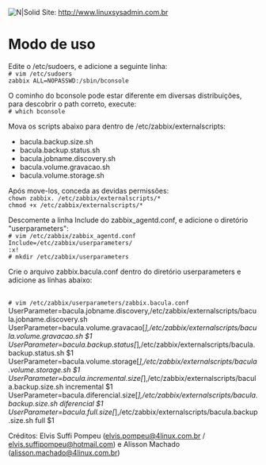 ![N|Solid](http://www.linuxsysadmin.com.br/wp-content/uploads/2015/08/cropped-linuxsysadmin2.png)
Site: http://www.linuxsysadmin.com.br

# Modo de uso

Edite o /etc/sudoers, e adicione a seguinte linha:
<br>```# vim /etc/sudoers```
<br>```zabbix ALL=NOPASSWD:/sbin/bconsole```

O cominho do bconsole pode estar diferente em diversas distribuições, para descobrir o path correto, execute:
<br>```# which bconsole```

Mova os scripts abaixo para dentro de /etc/zabbix/externalscripts:

 - bacula.backup.size.sh
 - bacula.backup.status.sh
 - bacula.jobname.discovery.sh
 - bacula.volume.gravacao.sh
 - bacula.volume.storage.sh

Após move-los, conceda as devidas permissões:
<br>```chown zabbix. /etc/zabbix/externalscripts/*```
<br>```chmod +x /etc/zabbix/externalscripts/*```

Descomente a linha Include do zabbix_agentd.conf, e adicione o diretório "userparameters":
<br>```# vim /etc/zabbix/zabbix_agentd.conf```
<br>```Include=/etc/zabbix/userparameters/```
<br>```:x!```
<br>```# mkdir /etc/zabbix/userparameters```

Crie o arquivo zabbix.bacula.conf dentro do diretório userparameters e adicione as linhas abaixo:

<br>```# vim /etc/zabbix/userparameters/zabbix.bacula.conf```
UserParameter=bacula.jobname.discovery,/etc/zabbix/externalscripts/bacula.jobname.discovery.sh
UserParameter=bacula.volume.gravacao[*],/etc/zabbix/externalscripts/bacula.volume.gravacao.sh $1
UserParameter=bacula.backup.status[*],/etc/zabbix/externalscripts/bacula.backup.status.sh $1
UserParameter=bacula.volume.storage[*],/etc/zabbix/externalscripts/bacula.volume.storage.sh $1
UserParameter=bacula.incremental.size[*],/etc/zabbix/externalscripts/bacula.backup.size.sh incremental $1
UserParameter=bacula.diferencial.size[*],/etc/zabbix/externalscripts/bacula.backup.size.sh diferencial $1
UserParameter=bacula.full.size[*],/etc/zabbix/externalscripts/bacula.backup.size.sh full $1

Créditos: Elvis Suffi Pompeu (elvis.pompeu@4linux.com.br / elvis.suffipompeu@hotmail.com) e Alisson Machado (alisson.machado@4linux.com.br)
